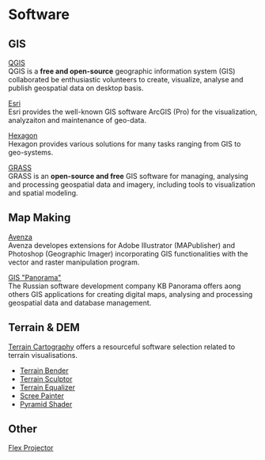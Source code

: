 # Software

## GIS
[QGIS](https://www.qgis.org/en/site/)  
QGIS is a **free and open-source** geographic information system (GIS) collaborated be enthusiastic volunteers to create, visualize, analyse and publish geospatial data on desktop basis.

[Esri](https://www.esri.com/en-us/home)  
Esri provides the well-known GIS software ArcGIS (Pro) for the visualization, analyzaiton and maintenance of geo-data. 

[Hexagon](https://hexagon.com/)  
Hexagon provides various solutions for many tasks ranging from GIS to geo-systems. 

[GRASS](https://grass.osgeo.org/download/software/mac-osx/)  
GRASS is an **open-source and free** GIS software for managing, analysing and processing geospatial data and imagery, including tools to visualization and spatial modeling. 


## Map Making 

[Avenza](https://www.avenza.com/)  
Avenza developes extensions for Adobe Illustrator (MAPublisher) and Photoshop (Geographic Imager) incorporating GIS functionalities with the vector and raster manipulation program. 

[GIS "Panorama"](http://www.gisinfo.net/)  
The Russian software development company KB Panorama offers aong others GIS applications for creating digital maps, analysing and processing geospatial data and database management.  

## Terrain & DEM

[Terrain Cartography](http://terraincartography.com/) offers a resourceful software selection related to terrain visualisations. 

- [Terrain Bender](http://www.terraincartography.com/terrainbender/)
- [Terrain Sculptor](http://terraincartography.com/terrainsculptor/)
- [Terrain Equalizer](http://www.terraincartography.com/terrainequalizer/)
- [Scree Painter](http://www.screepainter.com/)
- [Pyramid Shader](http://terraincartography.com/PyramidShader/index.html)

## Other

[Flex Projector](http://www.flexprojector.com/)
